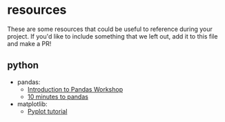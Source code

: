 # resources

These are some resources that could be useful to reference during your project.
If you'd like to include something that we left out, add it to this file and
make a PR!

## python

* pandas: 
    * [Introduction to Pandas Workshop](https://github.com/dlab-berkeley/introduction-to-pandas)
    * [10 minutes to pandas]( https://pandas.pydata.org/pandas-docs/stable/getting_started/10min.html )
* matplotlib:
    * [Pyplot tutorial](https://matplotlib.org/tutorials/introductory/pyplot.html)
